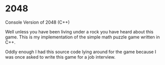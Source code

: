 2048
====

Console Version of 2048 (C++)

Well unless you have been living under a rock you have heard about this game. This is my implementation of the simple math puzzle game written in C++.

Oddly enough I had this source code lying around for the game because I was once asked to write this game for a job interview.
